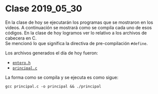 # Clase 2019_05_30

En la clase de hoy se ejecutarán los programas que se mostraron en los videos. A continuación se mostrará como se compila cada uno de esos códigos.
En la clase de hoy logramos ver lo relativo a los archivos de cabecera en C.    
Se mencionó lo que significa la directiva de pre-compilación `#define`.         
                                                                                
Los archivos generados el día de hoy fueron:                                    
                                                                                
* [`entero.h`](entero.h)                                                        
* [`principal.c`](principal.c)                                                  
                                                                                
La forma como se compila y se ejecuta es como sigue:                            
                                                                                
```                                                                             
gcc principal.c -o principal && ./principal
```



